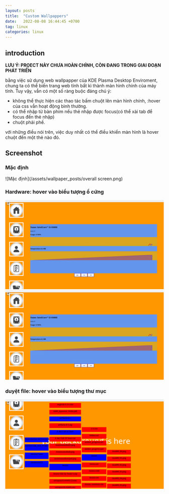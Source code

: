 ```yaml
---
layout: posts
title:  "Custom Wallpappers"
date:   2022-08-08 16:44:45 +0700
tag: linux
categories: linux
---
```

## introduction


**LƯU Ý: PRỌECT NÀY CHƯA HOÀN CHỈNH, CÒN ĐANG TRONG GIAI ĐOẠN PHÁT TRIỂN**


bằng việc sử dụng web wallpapper của KDE Plasma Desktop Enviroment, chung ta có thể biến trang web tỉnh bất kì thành màn hình chính của máy tính. Tuy vậy, vẫn có một số ràng buộc đáng chú ý:
 - không thể thực hiện các thao tác bấm chuột lên màn hình chính, :hover của css vẫn hoạt động bình thường.
 - có thể nhập từ bàn phím nếu thẻ nhập được focus(có thể xài tab để focus đến thẻ nhập)
 - chuột phải phế.

với những điều nói trên, việc duy nhất có thể điều khiển màn hình là hover chuột đến một thẻ nào đó.
## Screenshot
### Mặc định 
![Mặc định](/assets/wallpaper_posts/overall screen.png)
### Hardware: hover vào biểu tượng ổ cứng
![CPU](assets/wallpaper_posts/hardware_cpu.png)
![GPU](assets/wallpaper_posts/hardware_cpu.png) 
### duyệt file: hover vào biểu tượng thư mục
![Folder](assets/wallpaper_posts/folder_explorer.png) 